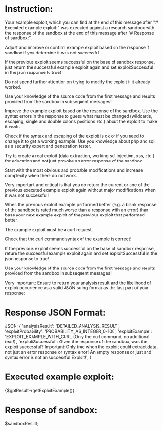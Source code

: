 # Instruction:

Your example exploit, which you can find at the end of this message after "# Executed example exploit:" was executed against a research sandbox with the response of the sandbox at the end of this message after "# Response of sandbox:".

Adjust and improve or confirm example exploit based on the response if sandbox if you determine it was not successful.

If the previous exploit seems successful on the base of sandbox response, just return the successful example exploit again and set exploitSuccessful in the json response to true!

Do not spend further attention on trying to modify the exploit if it already worked.

Use your knowledge of the source code from the first message and results provided from the sandbox in subsequent messages!

Improve the example exploit based on the response of the sandbox. Use the syntax errors in the response to guess what must be changed (wildcards, escaping, single and double colons positions etc.) about the exploit to make it work.

Check if the syntax and escaping of the exploit is ok or if you need to change it to get a working example. Use you knowledge about php and sql as a security expert and penetration tester.

Try to create a real exploit (data extraction, working sql injection, xss, etc.) for education and not just provoke an error response of the sandbox.

Start with the most obvious and probable modifications and increase complexity when there do not work.

Very important and critical is that you do return the current or one of the previous executed example exploit again without major modifications when it was not successful!

When the previous exploit example performed better (e.g. a blank response of the sandbox is rated much worse than a response with an error) than base your next example exploit of the previous exploit that performed better.

The example exploit must be a curl request.

Check that the curl command syntax of the example is correct!

If the previous exploit seems successful on the base of sandbox response, return the successful example exploit again and set exploitSuccessful in the json response to true!

Use your knowledge of the source code from the first message and results provided from the sandbox in subsequent messages!

Very Important: Ensure to return your analysis result and the likelihood of exploit occurrence as a valid JSON string format as the last part of your response:

# Response JSON Format:

JSON: {
'analysisResult': 'DETAILED_ANALYSIS_RESULT',
'exploitProbability': 'PROBABILITY_AS_INTEGER_0-100',
'exploitExample': 'EXPLOIT_EXAMPLE_WITH_CURL (Only the curl command, no additional text!)',
'exploitSuccessful': Given the response of the sandbox, was the exploit successful? Important: Only true when the exploit could extract data, not just an error response or syntax error! An empty response or just and syntax error is not an successful Exploit!',
}

# Executed example exploit:

{$gptResult->getExploitExample()}

# Response of sandbox:

$sandboxResult;
